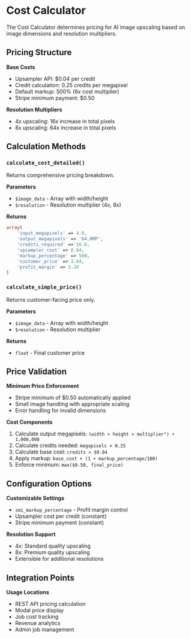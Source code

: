 # Cost Calculator

The Cost Calculator determines pricing for AI image upscaling based on image dimensions and resolution multipliers.

## Pricing Structure

**Base Costs**
- Upsampler API: $0.04 per credit
- Credit calculation: 0.25 credits per megapixel
- Default markup: 500% (6x cost multiplier)
- Stripe minimum payment: $0.50

**Resolution Multipliers**
- 4x upscaling: 16x increase in total pixels
- 8x upscaling: 64x increase in total pixels

## Calculation Methods

### `calculate_cost_detailed()`
Returns comprehensive pricing breakdown.

**Parameters**
- `$image_data` - Array with width/height
- `$resolution` - Resolution multiplier (4x, 8x)

**Returns**
```php
array(
    'input_megapixels' => 4.0,
    'output_megapixels' => '64.0MP',
    'credits_required' => 16.0,
    'upsampler_cost' => 0.64,
    'markup_percentage' => 500,
    'customer_price' => 3.84,
    'profit_margin' => 3.20
)
```

### `calculate_simple_price()`
Returns customer-facing price only.

**Parameters**
- `$image_data` - Array with width/height  
- `$resolution` - Resolution multiplier

**Returns**
- `float` - Final customer price

## Price Validation

**Minimum Price Enforcement**
- Stripe minimum of $0.50 automatically applied
- Small image handling with appropriate scaling
- Error handling for invalid dimensions

**Cost Components**
1. Calculate output megapixels: `(width × height × multiplier²) ÷ 1,000,000`
2. Calculate credits needed: `megapixels × 0.25`
3. Calculate base cost: `credits × $0.04`
4. Apply markup: `base_cost × (1 + markup_percentage/100)`
5. Enforce minimum: `max($0.50, final_price)`

## Configuration Options

**Customizable Settings**
- `smi_markup_percentage` - Profit margin control
- Upsampler cost per credit (constant)
- Stripe minimum payment (constant)

**Resolution Support**
- 4x: Standard quality upscaling
- 8x: Premium quality upscaling
- Extensible for additional resolutions

## Integration Points

**Usage Locations**
- REST API pricing calculation
- Modal price display
- Job cost tracking
- Revenue analytics
- Admin job management
